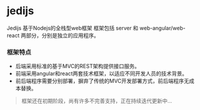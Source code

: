 # jedijs
Jedijs 基于Nodejs的全栈型web框架
框架包括 server 和 web-angular/web-react 两部分，分别是独立的应用程序。

### 框架特点
* 后端采用标准的基于MVC的REST架构提供接口服务。
* 前端采用angular和react两套技术框架，以适应不同开发人员的技术背景。
* 前后端程序需要分别部署，摒弃了传统的MVC开发部署方式，前后端程序无成本替换。

> 框架还在初期阶段，尚有许多不完善支持，正在持续迭代更新中...
